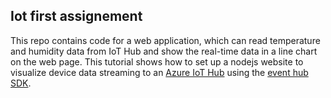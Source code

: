 ## Iot first assignement

This repo contains code for a web application, which can read temperature and humidity data from IoT Hub and show the real-time data in a line chart on the web page.
This tutorial shows how to set up a nodejs website to visualize device data streaming to an [Azure IoT Hub](https://azure.microsoft.com/en-us/services/iot-hub) using the [event hub SDK](https://www.npmjs.com/package/@azure/event-hubs).


